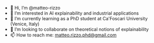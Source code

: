 - 👋 Hi, I’m @matteo-rizzo
- 👀 I’m interested in AI explainability and industrial applications
- 🌱 I’m currently learning as a PhD student at Ca'Foscari University (Venice, Italy)
- 💞️ I’m looking to collaborate on theoretical notions of explainability
- 📫 How to reach me: matteo.rizzo.phd@gmail.com
  
<!---
matteo-rizzo/matteo-rizzo is a ✨ special ✨ repository because its `README.md` (this file) appears on your GitHub profile.
You can click the Preview link to take a look at your changes.
--->
